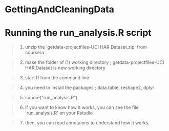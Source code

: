 GettingAndCleaningData
======================

Running the run_analysis.R script
===============================

> 1) unzip the 'getdata-projectfiles-UCI HAR Dataset.zip' from coursera

> 2) make the folder of (1) working directory ; getdata-projectfiles-UCI HAR Dataset is new working directory

> 3) start R from the command line

> 4) you need to install the packages ; data.table, reshape2, dplyr

> 5) source("run_analysis.R")

> 6) if you want to know how it works, you can see the file 'run_analysis.R' on your Rstudio

> 7) then, you can read annotaions to understand how it works.
     
